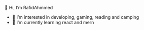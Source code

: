  👋 Hi, I’m RafidAhmmed
- 👀 I’m interested in developing, gaming, reading and camping
- 🌱 I’m currently learning react and mern


<!---
RafidAhmmed/RafidAhmmed is a ✨ special ✨ repository because its `README.md` (this file) appears on your GitHub profile.
You can click the Preview link to take a look at your changes.
--->
